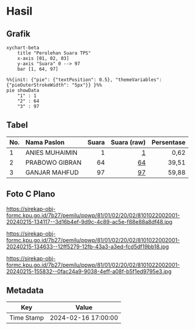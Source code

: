 # Hasil

## Grafik

```mermaid
xychart-beta
    title "Perolehan Suara TPS"
    x-axis [01, 02, 03]
    y-axis "Suara" 0 --> 97
    bar [1, 64, 97]
```

```mermaid
%%{init: {"pie": {"textPosition": 0.5}, "themeVariables": {"pieOuterStrokeWidth": "5px"}} }%%
pie showData
    "1" : 1
    "2" : 64
    "3" : 97
```

## Tabel

| No. | Nama Paslon    | Suara | Suara (raw) | Persentase |
|:--- |:-------------- | -----:| -----------:| ----------:|
| 1   | ANIES MUHAIMIN | 1     | [1][p-1]    | 0,62       |
| 2   | PRABOWO GIBRAN | 64    | [64][p-2]   | 39,51      |
| 3   | GANJAR MAHFUD  | 97    | [97][p-3]   | 59,88      |


[p-1]: https://github.com/gigit-pemilu/pemilu-2024-81-maluku/blob/main/pilpres/hitung-suara/sub/81-maluku/sub/01-maluku-tengah/sub/02-teon-nila-serua/sub/2002-kuralele/sub/001-tps/sub/paslon-1.txt
[p-2]: https://github.com/gigit-pemilu/pemilu-2024-81-maluku/blob/main/pilpres/hitung-suara/sub/81-maluku/sub/01-maluku-tengah/sub/02-teon-nila-serua/sub/2002-kuralele/sub/001-tps/sub/paslon-2.txt
[p-3]: https://github.com/gigit-pemilu/pemilu-2024-81-maluku/blob/main/pilpres/hitung-suara/sub/81-maluku/sub/01-maluku-tengah/sub/02-teon-nila-serua/sub/2002-kuralele/sub/001-tps/sub/paslon-3.txt

## Foto C Plano

https://sirekap-obj-formc.kpu.go.id/7b27/pemilu/ppwp/81/01/02/20/02/8101022002001-20240215-134117--3d16b4ef-9d9c-4c89-ac5e-f88e88a8df48.jpg

https://sirekap-obj-formc.kpu.go.id/7b27/pemilu/ppwp/81/01/02/20/02/8101022002001-20240215-134633--12ff5279-12fb-43a3-a3ed-fcd5df19bb18.jpg

https://sirekap-obj-formc.kpu.go.id/7b27/pemilu/ppwp/81/01/02/20/02/8101022002001-20240215-155832--0fac24a9-9038-4eff-a08f-b5f1ed9795e3.jpg


## Metadata

| Key        | Value               |
| ---------- | ------------------- |
| Time Stamp | 2024-02-16 17:00:00 |



